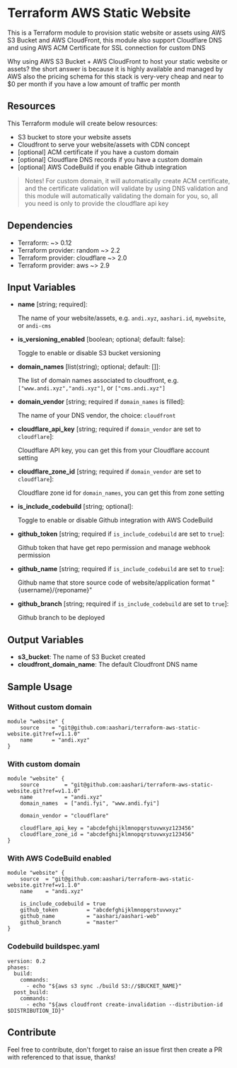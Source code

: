 # Terraform AWS Static Website

This is a Terraform module to provision static website or assets using AWS S3 Bucket and AWS CloudFront, this module also support Cloudflare DNS and using AWS ACM Certificate for SSL connection for custom DNS

Why using AWS S3 Bucket + AWS CloudFront to host your static website or assets? the short answer is because it is highly available and managed by AWS also the pricing schema for this stack is very-very cheap and near to $0 per month if you have a low amount of traffic per month

## Resources 

This Terraform module will create below resources:

* S3 bucket to store your website assets 
* Cloudfront to serve your website/assets with CDN concept
* [optional] ACM certificate if you have a custom domain
* [optional] Cloudflare DNS records if you have a custom domain
* [optional] AWS CodeBuild if you enable Github integration

> Notes!
> For custom domain, it will automatically create ACM certificate, and the certificate validation will validate by using DNS validation and this module will automatically validating the domain for you, so, all you need is only to provide the cloudflare api key

## Dependencies

* Terraform: ~> 0.12
* Terraform provider: random ~> 2.2
* Terraform provider: cloudflare ~> 2.0
* Terraform provider: aws ~> 2.9

## Input Variables

* **name** [string; required]: 

    The name of your website/assets, e.g. `andi.xyz`, `aashari.id`, `mywebsite`, or  `andi-cms`
   
* **is_versioning_enabled** [boolean; optional; default: false]: 
  
    Toggle to enable or disable S3 bucket versioning
    
* **domain_names** [list(string); optional; default: []]: 
  
    The list of domain names associated to cloudfront, e.g. `["www.andi.xyz","andi.xyz"]`, or `["cms.andi.xyz"]`
    
* **domain_vendor** [string; required if `domain_names` is filled]: 
  
    The name of your DNS vendor, the choice: `cloudfront`
    
* **cloudflare_api_key** [string; required if `domain_vendor` are set to `cloudflare`]:
    
    Cloudflare API key, you can get this from your Cloudflare account setting
    
* **cloudflare_zone_id** [string; required if `domain_vendor` are set to `cloudflare`]:
    
    Cloudflare zone id for `domain_names`, you can get this from zone setting
    
* **is_include_codebuild** [string; optional]:
    
    Toggle to enable or disable Github integration with AWS CodeBuild
    
* **github_token** [string; required if `is_include_codebuild` are set to `true`]:
    
    Github token that have get repo permission and manage webhook permission
    
* **github_name** [string; required if `is_include_codebuild` are set to `true`]:
    
    Github name that store source code of website/application format "{username}/{reponame}"
    
* **github_branch** [string; required if `is_include_codebuild` are set to `true`]:
    
    Github branch to be deployed
    

## Output Variables

* **s3_bucket**: The name of S3 Bucket created
* **cloudfront_domain_name**: The default Cloudfront DNS name

## Sample Usage

### Without custom domain

```
module "website" {
    source    = "git@github.com:aashari/terraform-aws-static-website.git?ref=v1.1.0"
    name      = "andi.xyz"
}
```

### With custom domain

```
module "website" {
    source        = "git@github.com:aashari/terraform-aws-static-website.git?ref=v1.1.0"
    name          = "andi.xyz"
    domain_names  = ["andi.fyi", "www.andi.fyi"]

    domain_vendor = "cloudflare"
    
    cloudflare_api_key = "abcdefghijklmnopqrstuvwxyz123456"
    cloudflare_zone_id = "abcdefghijklmnopqrstuvwxyz123456"
}
```

### With AWS CodeBuild enabled

```
module "website" {
    source  = "git@github.com:aashari/terraform-aws-static-website.git?ref=v1.1.0"
    name    = "andi.xyz"
    
    is_include_codebuild = true
    github_token         = "abcdefghijklmnopqrstuvwxyz"
    github_name          = "aashari/aashari-web"
    github_branch        = "master"
}
```

### Codebuild buildspec.yaml
```
version: 0.2
phases:
  build:
    commands:
      - echo "${aws s3 sync ./build S3://$BUCKET_NAME}"
  post_build:
    commands:
      - echo "${aws cloudfront create-invalidation --distribution-id $DISTRIBUTION_ID}"

```

## Contribute

Feel free to contribute, don't forget to raise an issue first then create a PR with referenced to that issue, thanks!
